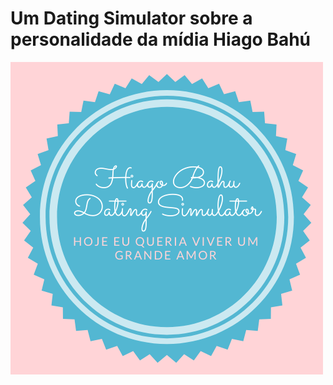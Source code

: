 # Um Dating Simulator sobre a personalidade da mídia Hiago Bahú

![Capa](https://github.com/decobeto/hiagobahudatingsimulator/blob/main/HIAGO%20BAHU%20DATING%20SIMULATOR.png)
